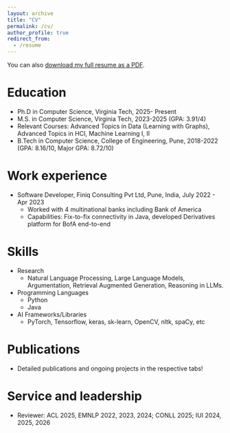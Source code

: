 ```yaml
---
layout: archive
title: "CV"
permalink: /cv/
author_profile: true
redirect_from:
  - /resume
---
```


You can also [download my full resume as a PDF](/_pages/resume.pdf).

Education
======

*  Ph.D in Computer Science, Virginia Tech, 2025- Present 
*  M.S. in Computer Science, Virginia Tech, 2023-2025 (GPA: 3.91/4)
  * Relevant Courses: Advanced Topics in Data (Learning with Graphs), Advanced Topics in HCI, Machine Learning I, II
* B.Tech in Computer Science, College of Engineering, Pune, 2018-2022 (GPA: 8.16/10, Major GPA: 8.72/10)


Work experience
======
* Software Developer, Finiq Consulting Pvt Ltd, Pune, India, July 2022 - Apr 2023
  * Worked with 4 multinational banks including Bank of America 
  * Capabilities: Fix-to-fix connectivity in Java, developed Derivatives platform for BofA end-to-end 


Skills
======
* Research
  * Natural Language Processing, Large Language Models, Argumentation, Retrieval Augmented Generation, Reasoning in LLMs. 
* Programming Languages
  * Python
  * Java
* AI Frameworks/Libraries
  * PyTorch, Tensorflow, keras, sk-learn, OpenCV, nltk, spaCy, etc


Publications
======
* Detailed publications and ongoing projects in the respective tabs! 
  

Service and leadership
======
* Reviewer: ACL 2025, EMNLP 2022, 2023, 2024; CONLL 2025; IUI 2024, 2025, 2026
